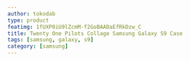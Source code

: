 ```yaml
---
author: tokodab
type: product
featimg: 1fUXP0iU9lZcmM-f2GoBAADaEfRkDzw_C
title: Twenty One Pilots Collage Samsung Galaxy S9 Case
tags: [samsung, galaxy, s9]
category: [samsung]
---
```

